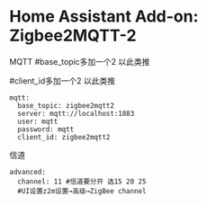 # Home Assistant Add-on: Zigbee2MQTT-2

MQTT
#base_topic多加一个2 以此类推

#client_id多加一个2 以此类推

```shell
mqtt:
  base_topic: zigbee2mqtt2
  server: mqtt://localhost:1883
  user: mqtt
  password: mqtt
  client_id: zigbee2mqtt2
```

信道
```shell
advanced:
  channel: 11 #信道要分开 选15 20 25
  #UI设置z2m设置→高级→ZigBee channel
```
